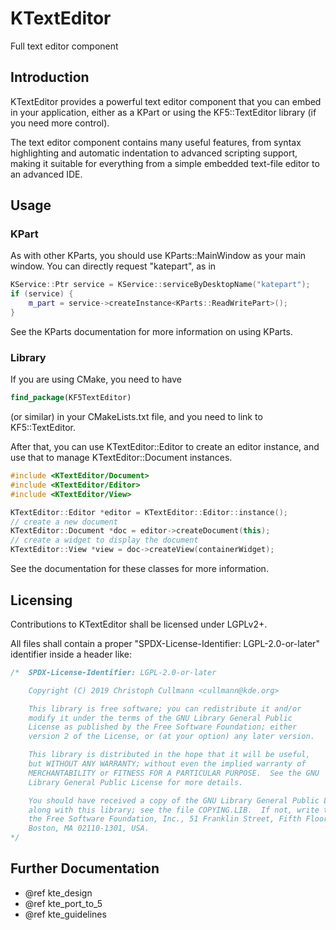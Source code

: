 # KTextEditor

Full text editor component

## Introduction

KTextEditor provides a powerful text editor component that you can embed in your
application, either as a KPart or using the KF5::TextEditor library (if you need
more control).

The text editor component contains many useful features, from syntax
highlighting and automatic indentation to advanced scripting support, making it
suitable for everything from a simple embedded text-file editor to an advanced
IDE.

## Usage

### KPart

As with other KParts, you should use KParts::MainWindow as your main window.
You can directly request "katepart", as in

```cpp
KService::Ptr service = KService::serviceByDesktopName("katepart");
if (service) {
    m_part = service->createInstance<KParts::ReadWritePart>();
}
```

See the KParts documentation for more information on using KParts.

### Library

If you are using CMake, you need to have

```cmake
find_package(KF5TextEditor)
```

(or similar) in your CMakeLists.txt file, and you need to link to
KF5::TextEditor.

After that, you can use KTextEditor::Editor to create an editor instance, and
use that to manage KTextEditor::Document instances.

```cpp
#include <KTextEditor/Document>
#include <KTextEditor/Editor>
#include <KTextEditor/View>

KTextEditor::Editor *editor = KTextEditor::Editor::instance();
// create a new document
KTextEditor::Document *doc = editor->createDocument(this);
// create a widget to display the document
KTextEditor::View *view = doc->createView(containerWidget);
```

See the documentation for these classes for more information.

## Licensing

Contributions to KTextEditor shall be licensed under LGPLv2+.

All files shall contain a proper "SPDX-License-Identifier: LGPL-2.0-or-later" identifier inside a header like:

```cpp
/*  SPDX-License-Identifier: LGPL-2.0-or-later

    Copyright (C) 2019 Christoph Cullmann <cullmann@kde.org>

    This library is free software; you can redistribute it and/or
    modify it under the terms of the GNU Library General Public
    License as published by the Free Software Foundation; either
    version 2 of the License, or (at your option) any later version.

    This library is distributed in the hope that it will be useful,
    but WITHOUT ANY WARRANTY; without even the implied warranty of
    MERCHANTABILITY or FITNESS FOR A PARTICULAR PURPOSE.  See the GNU
    Library General Public License for more details.

    You should have received a copy of the GNU Library General Public License
    along with this library; see the file COPYING.LIB.  If not, write to
    the Free Software Foundation, Inc., 51 Franklin Street, Fifth Floor,
    Boston, MA 02110-1301, USA.
*/
```

## Further Documentation

- @ref kte_design
- @ref kte_port_to_5
- @ref kte_guidelines

